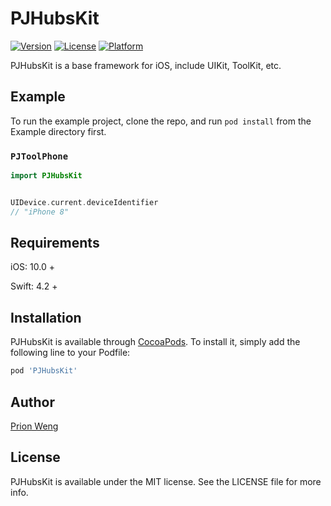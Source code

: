 # PJHubsKit

[![Version](https://img.shields.io/cocoapods/v/PJHubsKit.svg?style=flat)](https://cocoapods.org/pods/PJHubsKit)
[![License](https://img.shields.io/cocoapods/l/PJHubsKit.svg?style=flat)](https://cocoapods.org/pods/PJHubsKit)
[![Platform](https://img.shields.io/cocoapods/p/PJHubsKit.svg?style=flat)](https://cocoapods.org/pods/PJHubsKit)

PJHubsKit is a base framework for iOS, include UIKit, ToolKit, etc.

## Example

To run the example project, clone the repo, and run `pod install` from the Example directory first.

### `PJToolPhone`
```Swift
import PJHubsKit


UIDevice.current.deviceIdentifier
// "iPhone 8"
```

## Requirements

iOS: 10.0 +

Swift: 4.2 +

## Installation

PJHubsKit is available through [CocoaPods](https://cocoapods.org). To install
it, simply add the following line to your Podfile:

```ruby
pod 'PJHubsKit'
```

## Author

[Prion Weng](https://github.com/windstormeye)

## License

PJHubsKit is available under the MIT license. See the LICENSE file for more info.

